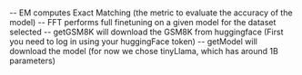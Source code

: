 # 

-- EM computes Exact Matching (the metric to evaluate the accuracy of the model)
-- FFT performs full finetuning on a given model for the dataset selected
-- getGSM8K will download the GSM8K from huggingface (First you need to log in using your huggingFace token)
-- getModel will download the model (for now we chose tinyLlama, which has around 1B parameters)
